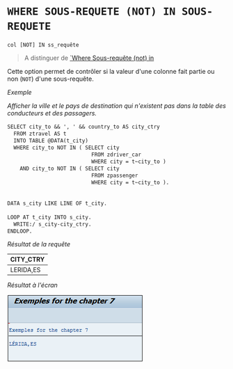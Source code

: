 # **`WHERE SOUS-REQUETE (NOT) IN SOUS-REQUETE`**

```JS
col [NOT] IN ss_requête
```

> A distinguer de [`Where Sous-requête (not) in](<../09_SQL_Select/28_where_sous-requête_col_(not)_in.md>)

Cette option permet de contrôler si la valeur d'une colonne fait partie ou non (`NOT`) d'une sous-requête.

_Exemple_

_Afficher la ville et le pays de destination qui n'existent pas dans la table des conducteurs et des passagers._

```JS
SELECT city_to && ', ' && country_to AS city_ctry
  FROM ztravel AS t
  INTO TABLE @DATA(t_city)
  WHERE city_to NOT IN ( SELECT city
                           FROM zdriver_car
                           WHERE city = t~city_to )
    AND city_to NOT IN ( SELECT city
                           FROM zpassenger
                           WHERE city = t~city_to ).


DATA s_city LIKE LINE OF t_city.

LOOP AT t_city INTO s_city.
  WRITE:/ s_city-city_ctry.
ENDLOOP.
```

_Résultat de la requête_

| **CITY_CTRY** |
| ------------- |
| LERIDA,ES     |

_Résultat à l'écran_

![](../../00_Ressources/09_31_01.png)
